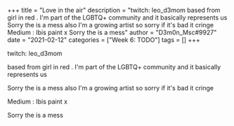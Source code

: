 +++
title = "Love in the air"
description = "twitch: leo_d3mom  based from girl in red . I'm part of the LGBTQ+ community and it basically represents us  Sorry the is a mess also I'm a growing artist so sorry if it's bad it cringe  Medium : Ibis paint x  Sorry the is a mess"
author = "D3m0n_Msc#9927"
date = "2021-02-12"
categories = ["Week 6: TODO"]
tags = []
+++

twitch: leo_d3mom

based from girl in red . I'm part of the LGBTQ+ community and it basically represents us

Sorry the is a mess also I'm a growing artist so sorry if it's bad it cringe

Medium : Ibis paint x

Sorry the is a mess
